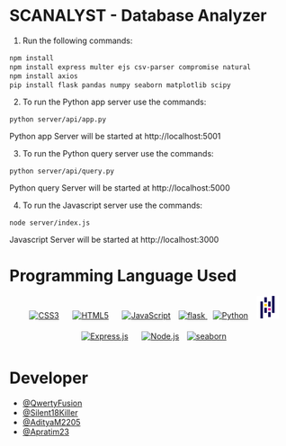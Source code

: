# SCANALYST - Database Analyzer
1. Run the following commands:

```
npm install
npm install express multer ejs csv-parser compromise natural
npm install axios
pip install flask pandas numpy seaborn matplotlib scipy
```

2. To run the Python app server use the commands:
```
python server/api/app.py
```
Python app Server will be started at http://localhost:5001

3. To run the Python query server use the commands:
```
python server/api/query.py
```
Python query Server will be started at http://localhost:5000

4. To run the Javascript server use the commands:
```
node server/index.js
```
Javascript Server will be started at http://localhost:3000

# Programming Language Used
  <div align="center">  
    <a href="https://www.w3schools.com/css/" target="_blank"><img style="margin: 10px" src="https://profilinator.rishav.dev/skills-assets/css3-original-wordmark.svg" alt="CSS3" height="50" /></a>  
    <a href="https://en.wikipedia.org/wiki/HTML5" target="_blank"><img style="margin: 10px" src="https://profilinator.rishav.dev/skills-assets/html5-original-wordmark.svg" alt="HTML5" height="50" /></a>  
    <a href="https://www.javascript.com/" target="_blank"><img style="margin: 10px" src="https://profilinator.rishav.dev/skills-assets/javascript-original.svg" alt="JavaScript" height="50" /></a> 
     <a href="https://flask.palletsprojects.com/" target="_blank" rel="noreferrer"> <img src="https://www.vectorlogo.zone/logos/pocoo_flask/pocoo_flask-icon.svg" alt="flask" width="40" height="40"/> </a>
    <a href="https://www.python.org/" target="_blank"><img style="margin: 10px" src="https://profilinator.rishav.dev/skills-assets/python-original.svg" alt="Python" height="50" /></a> 
    <a href="https://pandas.pydata.org/" target="_blank" rel="noreferrer"> <img src="https://raw.githubusercontent.com/devicons/devicon/2ae2a900d2f041da66e950e4d48052658d850630/icons/pandas/pandas-original.svg" alt="pandas" width="40" height="40"/> </a> 
    <a href="https://expressjs.com/" target="_blank"><img style="margin: 10px" src="https://profilinator.rishav.dev/skills-assets/express-original-wordmark.svg" alt="Express.js" height="50" /></a>  
    <a href="https://nodejs.org/" target="_blank"><img style="margin: 10px" src="https://profilinator.rishav.dev/skills-assets/nodejs-original-wordmark.svg" alt="Node.js" height="50" /></a>  
    <a href="https://seaborn.pydata.org/" target="_blank" rel="noreferrer"> <img src="https://seaborn.pydata.org/_images/logo-mark-lightbg.svg" alt="seaborn" width="40" height="40"/> </a>
</div>


# Developer
  -  [@QwertyFusion](https://github.com/QwertyFusion)
  -  [@Silent18Killer](https://github.com/Silent18Killer)
  -  [@AdityaM2205](https://github.com/AdityaM2205)
  -  [@Apratim23](https://github.com/Apratim23)
